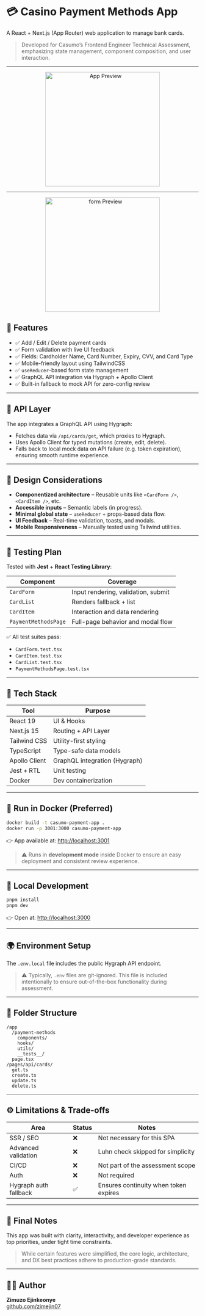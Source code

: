 # 💳 Casino Payment Methods App

A React + Next.js (App Router) web application to manage bank cards.

> Developed for Casumo’s Frontend Engineer Technical Assessment, emphasizing state management, component composition, and user interaction.

---

<p align="center">
  <img src="/public/preview.png" alt="App Preview" width="300" />
</p>

---

<p align="center">
  <img src="/public/form-preview.png" alt="form Preview" width="300" />
</p>


## 🚀 Features

- ✅ Add / Edit / Delete payment cards
- ✅ Form validation with live UI feedback
- ✅ Fields: Cardholder Name, Card Number, Expiry, CVV, and Card Type
- ✅ Mobile-friendly layout using TailwindCSS
- ✅ `useReducer`-based form state management
- ✅ GraphQL API integration via Hygraph + Apollo Client
- ✅ Built-in fallback to mock API for zero-config review

---

## 🔁 API Layer

The app integrates a GraphQL API using Hygraph:

- Fetches data via `/api/cards/get`, which proxies to Hygraph.
- Uses Apollo Client for typed mutations (create, edit, delete).
- Falls back to local mock data on API failure (e.g. token expiration), ensuring smooth runtime experience.

---

## 🧠 Design Considerations

- **Componentized architecture** – Reusable units like `<CardForm />`, `<CardItem />`, etc.
- **Accessible inputs** – Semantic labels (in progress).
- **Minimal global state** – `useReducer` + props-based data flow.
- **UI Feedback** – Real-time validation, toasts, and modals.
- **Mobile Responsiveness** – Manually tested using Tailwind utilities.

---

## 🧪 Testing Plan

Tested with **Jest** + **React Testing Library**:

| Component              | Coverage                                |
|------------------------|------------------------------------------|
| `CardForm`             | Input rendering, validation, submit     |
| `CardList`             | Renders fallback + list                 |
| `CardItem`             | Interaction and data rendering          |
| `PaymentMethodsPage`   | Full-page behavior and modal flow       |

✅ All test suites pass:

- `CardForm.test.tsx`
- `CardItem.test.tsx`
- `CardList.test.tsx`
- `PaymentMethodsPage.test.tsx`

---

## 🧰 Tech Stack

| Tool           | Purpose                      |
|----------------|------------------------------|
| React 19       | UI & Hooks                   |
| Next.js 15     | Routing + API Layer          |
| Tailwind CSS   | Utility-first styling        |
| TypeScript     | Type-safe data models        |
| Apollo Client  | GraphQL integration (Hygraph)|
| Jest + RTL     | Unit testing                 |
| Docker         | Dev containerization         |

---

## 🐳 Run in Docker (Preferred)

```bash
docker build -t casumo-payment-app .
docker run -p 3001:3000 casumo-payment-app
```

👉 App available at: [http://localhost:3001](http://localhost:3001)

> ⚠️ Runs in **development mode** inside Docker to ensure an easy deployment and consistent review experience.

---

## 🔄 Local Development

```bash
pnpm install
pnpm dev
```

👉 Open at: [http://localhost:3000](http://localhost:3000)

---

## 🌍 Environment Setup

The `.env.local` file includes the public Hygraph API endpoint.

> ⚠️ Typically, `.env` files are git-ignored. This file is included intentionally to ensure out-of-the-box functionality during assessment.

---

## 📁 Folder Structure

```
/app
  /payment-methods
    components/
    hooks/
    utils/
    __tests__/
  page.tsx
/pages/api/cards/
  get.ts
  create.ts
  update.ts
  delete.ts
```

---

## ⚙️ Limitations & Trade-offs

| Area                   | Status     | Notes                                           |
|------------------------|------------|-------------------------------------------------|
| SSR / SEO              | ❌         | Not necessary for this SPA                      |
| Advanced validation    | ❌         | Luhn check skipped for simplicity               |
| CI/CD                  | ❌         | Not part of the assessment scope                |
| Auth                   | ❌         | Not required                                    |
| Hygraph auth fallback  | ✅         | Ensures continuity when token expires           |

---

## 📝 Final Notes

This app was built with clarity, interactivity, and developer experience as top priorities, under tight time constraints.

> While certain features were simplified, the core logic, architecture, and DX best practices adhere to production-grade standards.

---

## 🧑‍💻 Author

**Zimuzo Ejinkeonye**  
[github.com/zimejin07](https://github.com/zimejin07)
